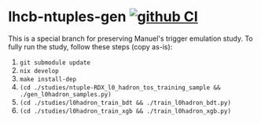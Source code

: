 # lhcb-ntuples-gen [![github CI](https://github.com/umd-lhcb/lhcb-ntuples-gen/workflows/CI/badge.svg?branch=master)](https://github.com/umd-lhcb/lhcb-ntuples-gen/actions?query=workflow%3ACI)

This is a special branch for preserving Manuel's trigger emulation study.
To fully run the study, follow these steps (copy as-is):

1. `git submodule update`
2. `nix develop`
3. `make install-dep`
4. `(cd ./studies/ntuple-RDX_l0_hadron_tos_training_sample && ./gen_l0hadron_samples.py)`
5. `(cd ./studies/l0hadron_train_bdt && ./train_l0hadron_bdt.py)`
6. `(cd ./studies/l0hadron_train_xgb && ./train_l0hadron_xgb.py)`
